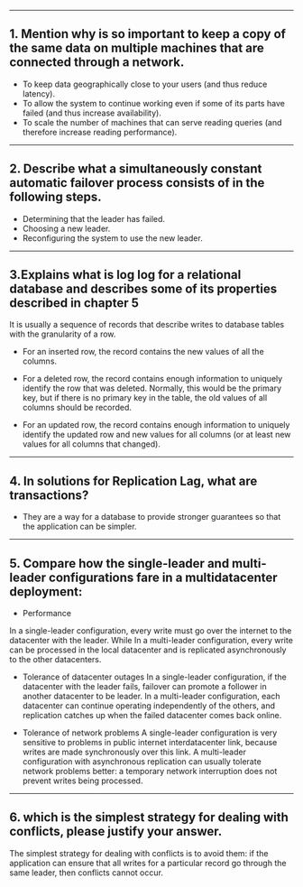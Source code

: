 ***
## 1. Mention why is so important to keep a copy of the same data on multiple machines that are connected through a network.

- To keep data geographically close to your users (and thus reduce latency).
- To allow the system to continue working even if some of its parts have failed
(and thus increase availability).
- To scale the number of machines that can serve reading queries (and therefore
increase reading performance).


***

## 2. Describe what a simultaneously constant automatic failover process consists of in the following steps.
- Determining that the leader has failed.
- Choosing a new leader.
- Reconfiguring the system to use the new leader.
 
***

## 3.Explains what is log log for a relational database and describes some of its properties described in chapter 5

It is usually a sequence of records that describe writes to database tables with the granularity of a row.

- For an inserted row, the record contains the new values of all the columns.

- For a deleted row, the record contains enough information to uniquely identify the row that was deleted. Normally, this would be the primary key, but if there is no primary key in the table, the old values of all columns should be recorded.

- For an updated row, the record contains enough information to uniquely identify the updated row and new values for all columns (or at least new values for all columns that changed).

***


## 4. In solutions for Replication Lag, what are transactions?
- They are a way for a database to provide stronger guarantees so that the application can be simpler.

***

## 5.  Compare how the single-leader and multi-leader configurations fare in a multidatacenter deployment:

- Performance

In a single-leader configuration, every write must go over the internet to the datacenter with the leader. While In a multi-leader configuration, every write can be processed in the local datacenter and is replicated asynchronously to the other datacenters. 

- Tolerance of datacenter outages
In a single-leader configuration, if the datacenter with the leader fails, failover can promote a follower in another datacenter to be leader. In a multi-leader configuration, each datacenter can continue operating independently of the others, and replication catches up when the failed datacenter comes back online.

- Tolerance of network problems
A single-leader configuration is very sensitive to problems in public internet interdatacenter link, because writes are made synchronously over this link. A multi-leader configuration with asynchronous replication can usually tolerate network problems better: a temporary network interruption does not prevent writes being processed.

***

## 6. which is the simplest strategy for dealing with conflicts,  please justify your answer.

The simplest strategy for dealing with conflicts is to avoid them: if the application can ensure that all writes for a particular record go through the same leader, then conflicts cannot occur.
